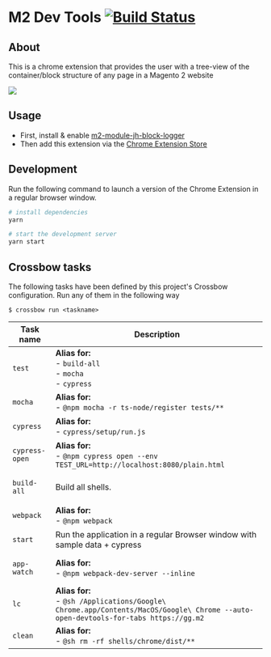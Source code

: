 # M2 Dev Tools [![Build Status](https://travis-ci.org/shakyShane/m2-dev-tools.svg?branch=master)](https://travis-ci.org/shakyShane/m2-dev-tools)

## About

This is a chrome extension that provides the user with a tree-view of the container/block structure
of any page in a Magento 2 website 

<img src="https://media.giphy.com/media/cIIlwdKYkKNp6VnMoY/giphy.gif"/>

## Usage 

* First, install & enable [m2-module-jh-block-logger](https://github.com/WeareJH/m2-module-jh-block-logger)
* Then add this extension via the [Chrome Extension Store](https://chrome.google.com/webstore/detail/m2-developer-tools/nomdlhobjjlnomlieegpbobfddpkmhgh?hl=en-US&authuser=2)

## Development 

Run the following command to launch a version of the Chrome Extension in a regular browser window.

```bash
# install dependencies
yarn

# start the development server
yarn start
```

<!--crossbow-docs-start-->
## Crossbow tasks

The following tasks have been defined by this project's Crossbow configuration.
Run any of them in the following way
 
```shell
$ crossbow run <taskname>
```
|Task name|Description|
|---|---|
|<pre>`test`</pre>|**Alias for:**<br>- `build-all`<br>- `mocha`<br>- `cypress`|
|<pre>`mocha`</pre>|**Alias for:**<br>- `@npm mocha -r ts-node/register tests/**`|
|<pre>`cypress`</pre>|**Alias for:**<br>- `cypress/setup/run.js`|
|<pre>`cypress-open`</pre>|**Alias for:**<br>- `@npm cypress open --env TEST_URL=http://localhost:8080/plain.html`|
|<pre>`build-all`</pre>|Build all shells.|
|<pre>`webpack`</pre>|**Alias for:**<br>- `@npm webpack`|
|<pre>`start`</pre>|Run the application in a regular Browser window with sample data + cypress|
|<pre>`app-watch`</pre>|**Alias for:**<br>- `@npm webpack-dev-server --inline`|
|<pre>`lc`</pre>|**Alias for:**<br>- `@sh /Applications/Google\ Chrome.app/Contents/MacOS/Google\ Chrome --auto-open-devtools-for-tabs https://gg.m2`|
|<pre>`clean`</pre>|**Alias for:**<br>- `@sh rm -rf shells/chrome/dist/**`|
<!--crossbow-docs-end-->